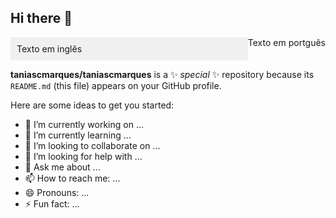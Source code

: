 ## Hi there 👋
<style>
    .aboutme {
        display: flex;
    }
    .about_en, .about_pt {
        flex: 1; /* Dividir igualmente o espaço entre as duas divs */
        padding: 10px;
        box-sizing: border-box;
    }
    .about_en {
        background-color: #f0f0f0; /* Cor de fundo para diferenciação */
    }
    .about_pt {
        background-color: #e0e0e0; /* Cor de fundo para diferenciação */
    }
</style>
<div class="aboutme">
    <div class="about_en">
        Texto em inglês
    </div>
    <div classe="about_pt">
        Texto em portguês
    </div>
</div>

**taniascmarques/taniascmarques** is a ✨ _special_ ✨ repository because its `README.md` (this file) appears on your GitHub profile.

Here are some ideas to get you started:

- 🔭 I’m currently working on ...
- 🌱 I’m currently learning ...
- 👯 I’m looking to collaborate on ...
- 🤔 I’m looking for help with ...
- 💬 Ask me about ...
- 📫 How to reach me: ...
- 😄 Pronouns: ...
- ⚡ Fun fact: ...
